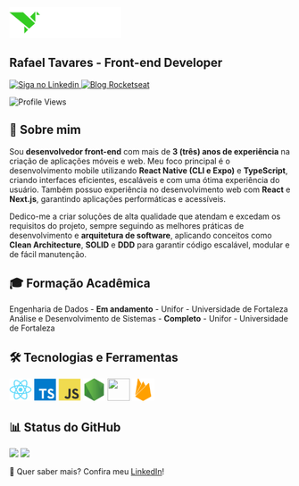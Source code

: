 <p align="left">
  <img src="./images/logo.png" width="200"/>
</p>

<h2 align="left"> 
  Rafael Tavares - Front-end Developer
</h2>

<p align="left">
  <a href="https://www.linkedin.com/in/rafaeld3v/">
    <img alt="Siga no Linkedin" src="https://img.shields.io/badge/-LinkedIn-blue?style=flat-square&logo=Linkedin&logoColor=white&link=https://www.linkedin.com/in/rafaeld3v/">
  </a>
   
  <a href="https://app.rocketseat.com.br/me/rafael">
    <img alt="Blog Rocketseat" src="https://img.shields.io/badge/Blog-Rocketseat-%237159c1?style=flat&logo=ghost">
  </a>  
</p>

<p align="left">
  <img src="http://estruyf-github.azurewebsites.net/api/VisitorHit?user=rafaeld3v&repo=rafaeld3v&countColor=green" alt="Profile Views"/>
</p>

## 🚀 Sobre mim

Sou **desenvolvedor front-end** com mais de **3 (três) anos de experiência** na criação de aplicações móveis e web. Meu foco principal é o desenvolvimento mobile utilizando **React Native (CLI e Expo)** e **TypeScript**, criando interfaces eficientes, escaláveis e com uma ótima experiência do usuário. Também possuo experiência no desenvolvimento web com **React** e **Next.js**, garantindo aplicações performáticas e acessíveis.<br>

Dedico-me a criar soluções de alta qualidade que atendam e excedam os requisitos do projeto, sempre seguindo as melhores práticas de desenvolvimento e **arquitetura de software**, aplicando conceitos como **Clean Architecture**, **SOLID** e **DDD** para garantir código escalável, modular e de fácil manutenção.<br>

## 🎓 Formação Acadêmica

Engenharia de Dados - **Em andamento** - Unifor - Universidade de Fortaleza<br>
Análise e Desenvolvimento de Sistemas - **Completo** - Unifor - Universidade de Fortaleza

## 🛠 Tecnologias e Ferramentas

<p align="left">
  <img src="https://raw.githubusercontent.com/devicons/devicon/master/icons/react/react-original.svg" width="40" height="40"/>
  <img src="https://raw.githubusercontent.com/devicons/devicon/master/icons/typescript/typescript-original.svg" width="40" height="40"/>
  <img src="https://raw.githubusercontent.com/devicons/devicon/master/icons/javascript/javascript-original.svg" width="40" height="40"/>
  <img src="https://raw.githubusercontent.com/devicons/devicon/master/icons/nodejs/nodejs-original.svg" width="40" height="40"/>
  <img src="https://www.vectorlogo.zone/logos/git-scm/git-scm-icon.svg" width="40" height="40"/>
  <img src="https://raw.githubusercontent.com/devicons/devicon/master/icons/firebase/firebase-plain.svg" width="40" height="40"/>
</p>

## 📊 Status do GitHub 

<p align="left">
  <img height='172' src='https://github-readme-stats.vercel.app/api/top-langs/?username=rafaeld3v&layout=compact&theme=dark' />
  <img height='172' src='https://github-readme-stats.vercel.app/api?username=rafaeld3v&show_icons=true&theme=dark' />
</p>

🔗 Quer saber mais? Confira meu [LinkedIn](https://www.linkedin.com/in/rafaeld3v/)!
